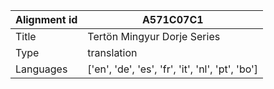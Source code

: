 |Alignment id | A571C07C1
| --- | --- 
|Title | Tertön Mingyur Dorje Series 
|Type | translation
|Languages | ['en', 'de', 'es', 'fr', 'it', 'nl', 'pt', 'bo']